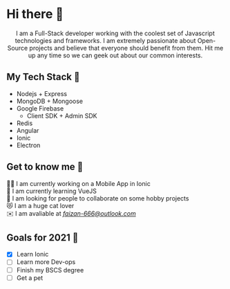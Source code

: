 # Hi there 👋

<p align="center">I am a Full-Stack developer working with the coolest set of Javascript technologies and frameworks. I am extremely passionate about Open-Source projects and believe that everyone should benefit from them. Hit me up any time so we can geek out about our common interests. </p>

## My Tech Stack 🥞
+ Nodejs + Express
+ MongoDB + Mongoose
+ Google Firebase 
  - Client SDK + Admin SDK
+ Redis
+ Angular
+ Ionic
+ Electron

## Get to know me 🤝
👨‍💻 I am currently working on a Mobile App in Ionic <br/>
📖 I am currently learning VueJS <br/>
👯 I am looking for people to collaborate on some hobby projects <br/>
😻 I am a huge cat lover <br/>
✉️ I am avaliable at *faizan-666@outlook.com* <br/>

## Goals for 2021 💪
- [x] Learn Ionic
- [ ] Learn more Dev-ops
- [ ] Finish my BSCS degree
- [ ] Get a pet
